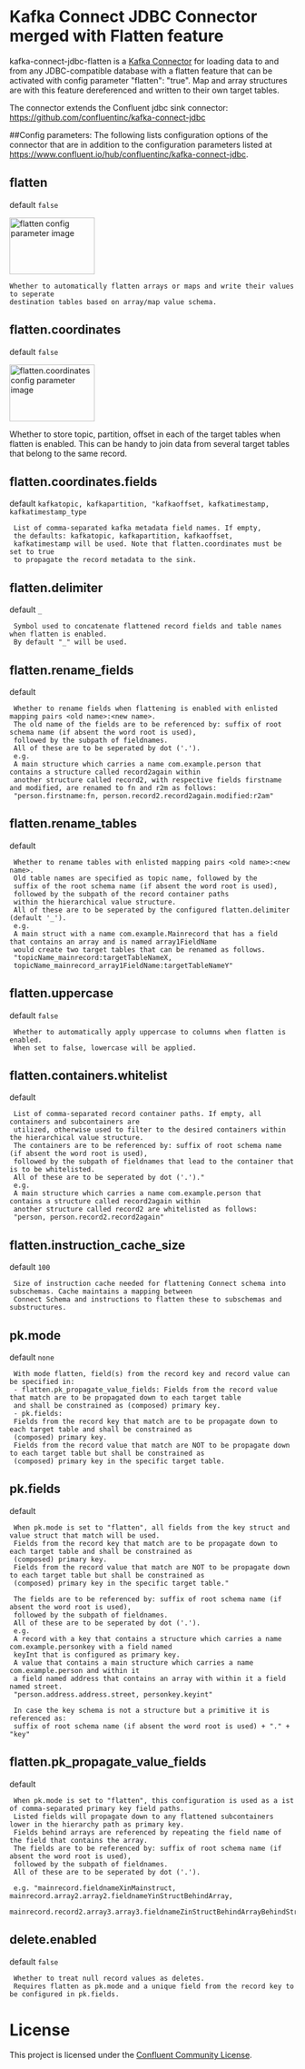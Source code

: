 # Kafka Connect JDBC Connector merged with Flatten feature

kafka-connect-jdbc-flatten is a [Kafka Connector](http://kafka.apache.org/documentation.html#connect)
for loading data to and from any JDBC-compatible database with a flatten feature that can be activated with 
config parameter "flatten": "true". Map and array structures are with this feature dereferenced and written to
their own target tables.

The connector extends the Confluent jdbc sink connector:
https://github.com/confluentinc/kafka-connect-jdbc

##Config parameters:
The following lists configuration options of the connector that are in addition to the configuration parameters listed at
https://www.confluent.io/hub/confluentinc/kafka-connect-jdbc.

## flatten
default `false`
<p>
    <img src="readme_pics/flatten.png" alt="flatten config parameter image"
    	title="flatten config parameter" width="150" height="100" />
</p>

    Whether to automatically flatten arrays or maps and write their values to seperate
    destination tables based on array/map value schema.

## flatten.coordinates
default `false`
<p>
    <img src="readme_pics/flatten_coordinates.png" alt="flatten.coordinates config parameter image"
    	title="flatten coordinates config parameter" width="150" height="100" />
</p>
    Whether to store topic, partition, offset in each of the target tables when flatten is enabled. 
    This can be handy to join data from several target tables that belong to the same record.

## flatten.coordinates.fields
default `kafkatopic, kafkapartition, "kafkaoffset, kafkatimestamp, kafkatimestamp_type`

     List of comma-separated kafka metadata field names. If empty, 
     the defaults: kafkatopic, kafkapartition, kafkaoffset, 
     kafkatimestamp will be used. Note that flatten.coordinates must be set to true 
     to propagate the record metadata to the sink. 

## flatten.delimiter
default `_`

     Symbol used to concatenate flattened record fields and table names when flatten is enabled.
     By default "_" will be used. 

## flatten.rename_fields
default ` `

     Whether to rename fields when flattening is enabled with enlisted mapping pairs <old name>:<new name>.
     The old name of the fields are to be referenced by: suffix of root schema name (if absent the word root is used),
     followed by the subpath of fieldnames.
     All of these are to be seperated by dot ('.').
     e.g.
     A main structure which carries a name com.example.person that contains a structure called record2again within 
     another structure called record2, with respective fields firstname and modified, are renamed to fn and r2m as follows:
     "person.firstname:fn, person.record2.record2again.modified:r2am" 
     
## flatten.rename_tables
default ` `

     Whether to rename tables with enlisted mapping pairs <old name>:<new name>.
     Old table names are specified as topic name, followed by the 
     suffix of the root schema name (if absent the word root is used), 
     followed by the subpath of the record container paths
     within the hierarchical value structure.
     All of these are to be seperated by the configured flatten.delimiter (default '_').
     e.g.
     A main struct with a name com.example.Mainrecord that has a field that contains an array and is named array1FieldName
     would create two target tables that can be renamed as follows.
     "topicName_mainrecord:targetTableNameX, 
     topicName_mainrecord_array1FieldName:targetTableNameY" 
     

## flatten.uppercase
default `false`

     Whether to automatically apply uppercase to columns when flatten is enabled.
     When set to false, lowercase will be applied.

## flatten.containers.whitelist
default ` `

     List of comma-separated record container paths. If empty, all containers and subcontainers are 
     utilized, otherwise used to filter to the desired containers within the hierarchical value structure.
     The containers are to be referenced by: suffix of root schema name (if absent the word root is used), 
     followed by the subpath of fieldnames that lead to the container that is to be whitelisted.
     All of these are to be seperated by dot ('.')."
     e.g. 
     A main structure which carries a name com.example.person that contains a structure called record2again within 
     another structure called record2 are whitelisted as follows:
     "person, person.record2.record2again"
     
## flatten.instruction_cache_size
default `100`

     Size of instruction cache needed for flattening Connect schema into subschemas. Cache maintains a mapping between 
     Connect Schema and instructions to flatten these to subschemas and substructures. 

## pk.mode
default `none`

     With mode flatten, field(s) from the record key and record value can be specified in:
     - flatten.pk_propagate_value_fields: Fields from the record value that match are to be propagated down to each target table
     and shall be constrained as (composed) primary key.
     - pk.fields: 
     Fields from the record key that match are to be propagate down to each target table and shall be constrained as
     (composed) primary key.
     Fields from the record value that match are NOT to be propagate down to each target table but shall be constrained as
     (composed) primary key in the specific target table.
     
## pk.fields
default ` `

     When pk.mode is set to "flatten", all fields from the key struct and value struct that match will be used.
     Fields from the record key that match are to be propagate down to each target table and shall be constrained as
     (composed) primary key.
     Fields from the record value that match are NOT to be propagate down to each target table but shall be constrained as
     (composed) primary key in the specific target table."
     
     The fields are to be referenced by: suffix of root schema name (if absent the word root is used), 
     followed by the subpath of fieldnames.
     All of these are to be seperated by dot ('.').
     e.g.
     A record with a key that contains a structure which carries a name com.example.personkey with a field named
     keyInt that is configured as primary key.
     A value that contains a main structure which carries a name com.example.person and within it 
     a field named address that contains an array with within it a field named street. 
     "person.address.address.street, personkey.keyint"
     
     In case the key schema is not a structure but a primitive it is referenced as:
     suffix of root schema name (if absent the word root is used) + "." + "key"
     
 
## flatten.pk_propagate_value_fields
default ` `

     When pk.mode is set to "flatten", this configuration is used as a ist of comma-separated primary key field paths.
     Listed fields will propagate down to any flattened subcontainers lower in the hierarchy path as primary key.
     Fields behind arrays are referenced by repeating the field name of the field that contains the array.
     The fields are to be referenced by: suffix of root schema name (if absent the word root is used), 
     followed by the subpath of fieldnames.
     All of these are to be seperated by dot ('.').
     
     e.g. "mainrecord.fieldnameXinMainstruct, mainrecord.array2.array2.fieldnameYinStructBehindArray, 
     mainrecord.record2.array3.array3.fieldnameZinStructBehindArrayBehindStruct"

## delete.enabled
default `false`

     Whether to treat null record values as deletes. 
     Requires flatten as pk.mode and a unique field from the record key to be configured in pk.fields.

# License

This project is licensed under the [Confluent Community License](LICENSE).
